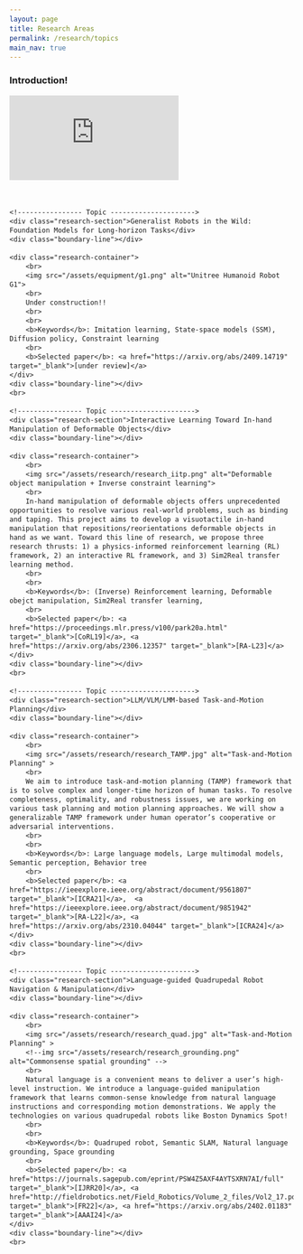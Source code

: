 ```yaml
---
layout: page
title: Research Areas
permalink: /research/topics
main_nav: true
---
```


<h3>Introduction!</h3>

<div class="video-single-container">
    <iframe src="https://www.youtube.com/embed/U--BgrBPQfI?start=37&end=86&loop=1" title="YouTube video player" frameborder="0" allow="accelerometer; autoplay; clipboard-write; encrypted-media; gyroscope; picture-in-picture; web-share" allowfullscreen align="middle" seamless></iframe>
</div>
<br>
<br>


<div class="research">

    <!---------------- Topic --------------------->
    <div class="research-section">Generalist Robots in the Wild: Foundation Models for Long-horizon Tasks</div>
    <div class="boundary-line"></div>

    <div class="research-container">
        <br>
        <img src="/assets/equipment/g1.png" alt="Unitree Humanoid Robot G1">
        <br>
        Under construction!!
        <br>
        <br>
        <b>Keywords</b>: Imitation learning, State-space models (SSM), Diffusion policy, Constraint learning
        <br>    
        <b>Selected paper</b>: <a href="https://arxiv.org/abs/2409.14719" target="_blank">[under review]</a> 
    </div>
    <div class="boundary-line"></div>
    <br>

    <!---------------- Topic --------------------->
    <div class="research-section">Interactive Learning Toward In-hand Manipulation of Deformable Objects</div>
    <div class="boundary-line"></div>

    <div class="research-container">
        <br>
        <img src="/assets/research/research_iitp.png" alt="Deformable object manipulation + Inverse constraint learning">
        <br>
        In-hand manipulation of deformable objects offers unprecedented opportunities to resolve various real-world problems, such as binding and taping. This project aims to develop a visuotactile in-hand manipulation that repositions/reorientations deformable objects in hand as we want. Toward this line of research, we propose three research thrusts: 1) a physics-informed reinforcement learning (RL) framework, 2) an interactive RL framework, and 3) Sim2Real transfer learning method.
        <br>
        <br>
        <b>Keywords</b>: (Inverse) Reinforcement learning, Deformable obejct manipulation, Sim2Real transfer learning, 
        <br>    
        <b>Selected paper</b>: <a href="https://proceedings.mlr.press/v100/park20a.html" target="_blank">[CoRL19]</a>, <a href="https://arxiv.org/abs/2306.12357" target="_blank">[RA-L23]</a> 
    </div>
    <div class="boundary-line"></div>
    <br>

    <!---------------- Topic --------------------->
    <div class="research-section">LLM/VLM/LMM-based Task-and-Motion Planning</div>
    <div class="boundary-line"></div>

    <div class="research-container">
        <br>
        <img src="/assets/research/research_TAMP.jpg" alt="Task-and-Motion Planning" >
        <br>
        We aim to introduce task-and-motion planning (TAMP) framework that is to solve complex and longer-time horizon of human tasks. To resolve completeness, optimality, and robustness issues, we are working on various task planning and motion planning approaches. We will show a generalizable TAMP framework under human operator’s cooperative or adversarial interventions.
        <br>    
        <br>
        <b>Keywords</b>: Large language models, Large multimodal models, Semantic perception, Behavior tree
        <br>        
        <b>Selected paper</b>: <a href="https://ieeexplore.ieee.org/abstract/document/9561807" target="_blank">[ICRA21]</a>,  <a href="https://ieeexplore.ieee.org/abstract/document/9851942" target="_blank">[RA-L22]</a>, <a href="https://arxiv.org/abs/2310.04044" target="_blank">[ICRA24]</a>       
    </div>
    <div class="boundary-line"></div>
    <br>

    <!---------------- Topic --------------------->
    <div class="research-section">Language-guided Quadrupedal Robot Navigation & Manipulation</div>
    <div class="boundary-line"></div>

    <div class="research-container">
        <br>
        <img src="/assets/research/research_quad.jpg" alt="Task-and-Motion Planning" >
        <!--img src="/assets/research/research_grounding.png" alt="Commonsense spatial grounding" -->
        <br>
        Natural language is a convenient means to deliver a user’s high-level instruction. We introduce a language-guided manipulation framework that learns common-sense knowledge from natural language instructions and corresponding motion demonstrations. We apply the technologies on various quadrupedal robots like Boston Dynamics Spot!
        <br>
        <br>
        <b>Keywords</b>: Quadruped robot, Semantic SLAM, Natural language grounding, Space grounding
        <br>        
        <b>Selected paper</b>: <a href="https://journals.sagepub.com/eprint/PSW4Z5AXF4AYTSXRN7AI/full" target="_blank">[IJRR20]</a>, <a href="http://fieldrobotics.net/Field_Robotics/Volume_2_files/Vol2_17.pdf" target="_blank">[FR22]</a>, <a href="https://arxiv.org/abs/2402.01183" target="_blank">[AAAI24]</a>
    </div>
    <div class="boundary-line"></div>
    <br>


</div>
